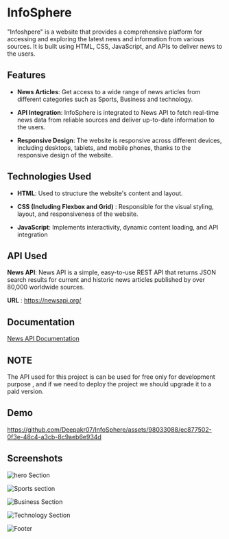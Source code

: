 
# InfoSphere

"Infoshpere" is a website that provides a comprehensive platform for accessing and exploring the latest news and information from various sources. It is built using HTML, CSS, JavaScript, and APIs to deliver news to the users.
 
 ## Features

- **News Articles**: Get access to a wide range of news articles from different categories such as Sports, Business and technology.

- **API Integration**: InfoSphere is integrated to News API to fetch real-time news data from reliable sources and deliver up-to-date information to the users.

- **Responsive Design**: The website is responsive across different devices, including desktops, tablets, and mobile phones, thanks to the responsive design of the website.

## Technologies Used

- **HTML**: Used to structure the website's content and layout.

- **CSS (Including Flexbox and Grid)** : Responsible for the visual styling, layout, and responsiveness of the website.

- **JavaScript**: Implements interactivity, dynamic content loading, and API integration

## API Used

**News API**: News API is a simple, easy-to-use REST API that returns JSON search results for current and historic news articles published by over 80,000 worldwide sources.

**URL** : https://newsapi.org/



## Documentation

[News API Documentation](https://newsapi.org/docs)


## NOTE
The API used for this project is can be used for free only for development purpose , and if we need to deploy the project we should upgrade it to a paid version.

## Demo

https://github.com/Deepakr07/InfoSphere/assets/98033088/ec877502-0f3e-48c4-a3cb-8c9aeb6e934d




## Screenshots

![hero Section](https://github.com/Deepakr07/InfoSphere/assets/98033088/224a9d6b-5c8c-437f-915e-718bdc999afe)



![Sports section](https://github.com/Deepakr07/InfoSphere/assets/98033088/e9c6ec2e-9efe-4359-8b97-aeac72f9a956)



![Business Section](https://github.com/Deepakr07/InfoSphere/assets/98033088/022a8282-a59c-4dfc-a7c5-32ec0e2f774c)



![Technology Section](https://github.com/Deepakr07/InfoSphere/assets/98033088/8455efa1-43c0-49f3-a4a8-edf6ee079ce8)



![Footer](https://github.com/Deepakr07/InfoSphere/assets/98033088/009a5ba0-22e5-40ac-ab62-ee28c658428e)





